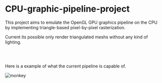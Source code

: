 # CPU-graphic-pipeline-project
 This project aims to emulate the OpenGL GPU graphics pipeline on the CPU by implementing triangle-based pixel-by-pixel rasterization.
 

Current its possible only render triangulated meshs without any kind of lighting.

<br/>
<br/>

Here is a example of what the current pipeline is capable of.

![monkey](https://github.com/GalileuGalilei/CPU-graphic-pipeline-project/assets/76018038/dc32e9bb-0a6b-4c8f-89a5-1c53c8ff602f)



